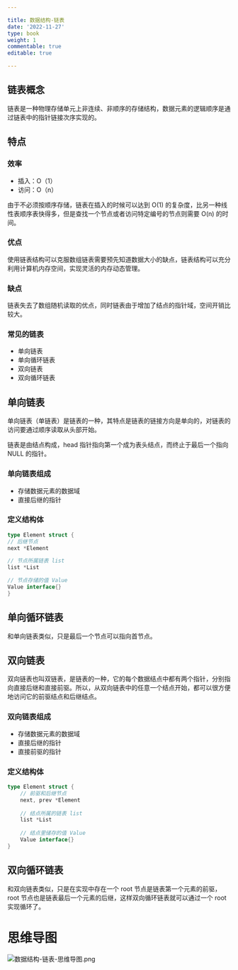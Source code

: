 ```yaml
---

title: 数据结构-链表
date: '2022-11-27'
type: book
weight: 1
commentable: true
editable: true

---
```


## 链表概念

链表是一种物理存储单元上非连续、非顺序的存储结构，数据元素的逻辑顺序是通过链表中的指针链接次序实现的。

## 特点

### 效率

- 插入：O（1）
- 访问：O（n）

由于不必须按顺序存储，链表在插入的时候可以达到 O(1) 的复杂度，比另一种线性表顺序表快得多，但是查找一个节点或者访问特定编号的节点则需要 O(n) 的时间。

### 优点

使用链表结构可以克服数组链表需要预先知道数据大小的缺点，链表结构可以充分利用计算机内存空间，实现灵活的内存动态管理。

### 缺点

链表失去了数组随机读取的优点，同时链表由于增加了结点的指针域，空间开销比较大。

### 常见的链表

- 单向链表
- 单向循环链表
- 双向链表
- 双向循环链表

## 单向链表

单向链表（单链表）是链表的一种，其特点是链表的链接方向是单向的，对链表的访问要通过顺序读取从头部开始。

链表是由结点构成，head 指针指向第一个成为表头结点，而终止于最后一个指向 NULL 的指针。

### 单向链表组成

- 存储数据元素的数据域
- 直接后继的指针

### 定义结构体

```go
type Element struct {
// 后继节点
next *Element

// 节点所属链表 list
list *List

// 节点存储的值 Value
Value interface{}
}
```

## 单向循环链表

和单向链表类似，只是最后一个节点可以指向首节点。

## 双向链表

双向链表也叫双链表，是链表的一种，它的每个数据结点中都有两个指针，分别指向直接后继和直接前驱。所以，从双向链表中的任意一个结点开始，都可以很方便地访问它的前驱结点和后继结点。

### 双向链表组成

- 存储数据元素的数据域
- 直接后继的指针
- 直接前驱的指针

### 定义结构体

```go
type Element struct {
    // 前驱和后继节点
    next, prev *Element
	
	// 结点所属的链表 list
	list *List
	
	// 结点里储存的值 Value
    Value interface{}
}
```

## 双向循环链表

和双向链表类似，只是在实现中存在一个 root 节点是链表第一个元素的前驱，root 节点也是链表最后一个元素的后继，这样双向循环链表就可以通过一个 root 实现循环了。

# 思维导图

![数据结构-链表-思维导图.png](https://cnymw.github.io/GolangStudy/docs/数据结构-链表/数据结构-链表-思维导图.png)